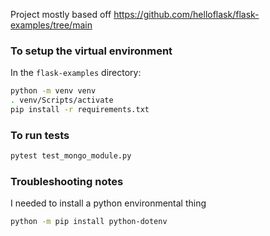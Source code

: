 

Project mostly based off https://github.com/helloflask/flask-examples/tree/main

### To setup the virtual environment
In the `flask-examples` directory:
```bash
python -m venv venv
. venv/Scripts/activate
pip install -r requirements.txt
```

### To run tests
```bash
pytest test_mongo_module.py
```

### Troubleshooting notes
I needed to install a python environmental thing
```bash
python -m pip install python-dotenv
```

